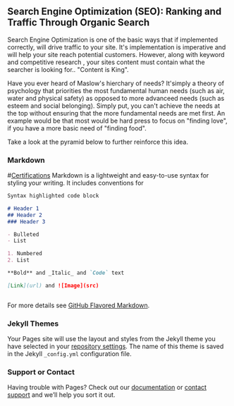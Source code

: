 ## Search Engine Optimization (SEO): Ranking and Traffic Through Organic Search

Search Engine Optimization is one of the basic ways that if implemented correctly, will drive traffic to your site.  It's implementation is imperative and will help your site reach potential customers. However, along with keyword and competitive research , your sites content must contain what the searcher is looking for.. "Content is King".

Have you ever heard of Maslow's hierchary of needs?  It'simply a theory of psychology that priorities the most fundamental human needs (such as air, water and physical safety) as opposed to more advanceed needs (such as esteem and social belonging).  Simply put, you can't achieve the needs at the top without ensuring that the more fundamental needs are met first. An example would be that most would be hard press to focus on "finding love", if you have a more basic need of "finding food".

Take a look at the pyramid below to further reinforce this idea.
### Markdown
#[Certifications](Certfications.md)
Markdown is a lightweight and easy-to-use syntax for styling your writing. It includes conventions for

```markdown
Syntax highlighted code block

# Header 1
## Header 2
### Header 3

- Bulleted
- List

1. Numbered
2. List

**Bold** and _Italic_ and `Code` text

[Link](url) and ![Image](src)



```

For more details see [GitHub Flavored Markdown](https://guides.github.com/features/mastering-markdown/).

### Jekyll Themes

Your Pages site will use the layout and styles from the Jekyll theme you have selected in your [repository settings](https://github.com/zimtech0/digital_marketing_examples/settings). The name of this theme is saved in the Jekyll `_config.yml` configuration file.

### Support or Contact

Having trouble with Pages? Check out our [documentation](https://help.github.com/categories/github-pages-basics/) or [contact support](https://github.com/contact) and we’ll help you sort it out.
